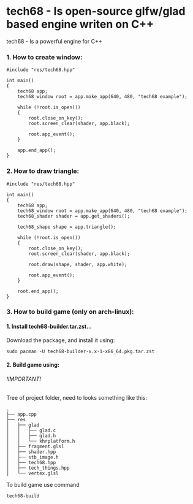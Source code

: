 # tech68 - Is open-source glfw/glad based engine writen on C++

tech68 - Is a powerful engine for C++

### 1. How to create window:
```
#include "res/tech68.hpp"

int main()
{
    tech68 app;
    tech68_window root = app.make_app(640, 480, "tech68 example");
    
    while (!root.is_open())
    {
        root.close_on_key();
        root.screen_clear(shader, app.black);
        
        root.app_event();
    }
    
    app.end_app();
}
```

### 2. How to draw triangle:
```
#include "res/tech68.hpp"

int main()
{
    tech68 app;
    tech68_window root = app.make_app(640, 480, "tech68 example");
    tech68_shader shader = app.get_shaders();
    
    tech68_shape shape = app.triangle();
    
    while (!root.is_open())
    {
        root.close_on_key();
        root.screen_clear(shader, app.black);
        
        root.draw(shape, shader, app.white);
        
        root.app_event();
    }
    
    root.end_app();
}
```

### 3. How to build game (only on arch-linux):
#### 1. Install tech68-builder.tar.zst...
Download the package, and install it using:
```
sudo pacman -U tech68-builder-x.x-1-x86_64.pkg.tar.zst
```
#### 2. Build game using:
###### !IMPORTANT!
Tree of project folder, need to looks something like this:
```
.
├── app.cpp
├── res
│   ├── glad
│   │   ├── glad.c
│   │   ├── glad.h
│   │   └── khrplatform.h
│   ├── fragment.glsl
│   ├── shader.hpp
│   ├── stb_image.h
│   ├── tech68.hpp
│   ├── tech_things.hpp
│   └── vertex.glsl

```

To build game use command
```
tech68-build
```
